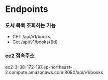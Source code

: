 # Endpoints
### 도서 목록 조회하는 기능

- GET /api/v1/books
- Get /api/v1/books/{id}

### ec2 접속주소
ec2-3-38-172-197.ap-northeast-2.compute.amazonaws.com:8080/api/v1/books